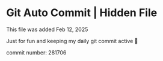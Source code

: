 # Git Auto Commit | Hidden File

This file was added Feb 12, 2025

Just for fun and keeping my daily git commit active 🤪

commit number: 281706
